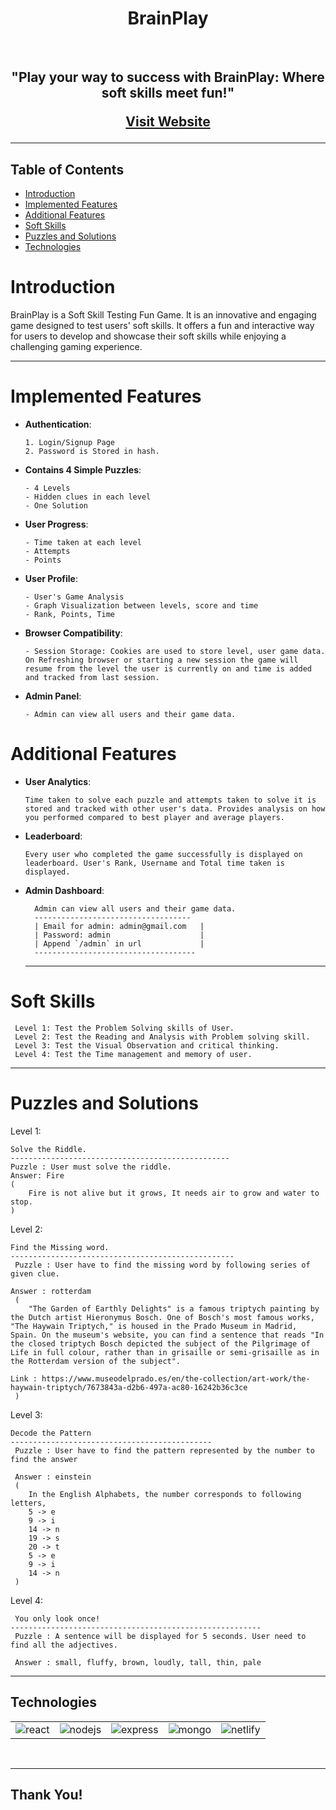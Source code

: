 <h1 align="center"> BrainPlay </h1> <br>

<!-- <p align="center">
  <a href="https://gitpoint.co/">
    <img alt="GitPoint" title="GitPoint" src="https://user-images.githubusercontent.com/82889656/232326494-7bdb5e0f-c953-4d85-80a9-6d576a691620.png" width="450">
  </a>
</p> -->

<h2 align="center">
"Play your way to success with BrainPlay: Where soft skills meet fun!"

[Visit Website](https://brain-play.vercel.app/)

</h2>

<hr>

## Table of Contents

- [Introduction](#introduction)
- [Implemented Features](#Implementedfeatures)
- [Additional Features](#Additionalfeatures)
- [Soft Skills](#softskills)
- [Puzzles and Solutions](#games)
- [Technologies](#technologies)

# Introduction

BrainPlay is a Soft Skill Testing Fun Game. It is an innovative and engaging game designed to test users' soft skills. It offers a fun and interactive way for users to develop and showcase their soft skills while enjoying a challenging gaming experience.

<hr>

# Implemented Features

- **Authentication**:

      1. Login/Signup Page
      2. Password is Stored in hash.

- **Contains 4 Simple Puzzles**:

      - 4 Levels
      - Hidden clues in each level
      - One Solution

- **User Progress**:

      - Time taken at each level
      - Attempts
      - Points

- **User Profile**:

      - User's Game Analysis
      - Graph Visualization between levels, score and time
      - Rank, Points, Time

- **Browser Compatibility**:

      - Session Storage: Cookies are used to store level, user game data. On Refreshing browser or starting a new session the game will resume from the level the user is currently on and time is added and tracked from last session.

- **Admin Panel**:

      - Admin can view all users and their game data.

# Additional Features

- **User Analytics**:

      Time taken to solve each puzzle and attempts taken to solve it is stored and tracked with other user's data. Provides analysis on how you performed compared to best player and average players.

- **Leaderboard**:

      Every user who completed the game successfully is displayed on leaderboard. User's Rank, Username and Total time taken is displayed.

- **Admin Dashboard**:

        Admin can view all users and their game data.
        -----------------------------------
        | Email for admin: admin@gmail.com   |
        | Password: admin                    |
        | Append `/admin` in url             |
        ------------------------------------

  <hr>

# Soft Skills

<!-- - **Simple Awareness Test**
- **Reading and Analysing Test**
- **Visual Observation and Responsibility Test**
- **Decision making and Deducing Test**
- **Problem Solving and Riddle Test** -->

     Level 1: Test the Problem Solving skills of User.
     Level 2: Test the Reading and Analysis with Problem solving skill.
     Level 3: Test the Visual Observation and critical thinking.
     Level 4: Test the Time management and memory of user.

<hr>

# Puzzles and Solutions

Level 1:

    Solve the Riddle.
    -------------------------------------------------
    Puzzle : User must solve the riddle.
    Answer: Fire
    (
        Fire is not alive but it grows, It needs air to grow and water to stop.
    )

Level 2:

    Find the Missing word.
    --------------------------------------------------
     Puzzle : User have to find the missing word by following series of given clue.

    Answer : rotterdam
     (
        "The Garden of Earthly Delights" is a famous triptych painting by the Dutch artist Hieronymus Bosch. One of Bosch's most famous works, "The Haywain Triptych," is housed in the Prado Museum in Madrid, Spain. On the museum's website, you can find a sentence that reads "In the closed triptych Bosch depicted the subject of the Pilgrimage of Life in full colour, rather than in grisaille or semi-grisaille as in the Rotterdam version of the subject".

    Link : https://www.museodelprado.es/en/the-collection/art-work/the-haywain-triptych/7673843a-d2b6-497a-ac80-16242b36c3ce
     )

Level 3:

    Decode the Pattern
    ---------------------------------------------
     Puzzle : User have to find the pattern represented by the number to find the answer

     Answer : einstein
     (
        In the English Alphabets, the number corresponds to following letters,
        5 -> e
        9 -> i
        14 -> n
        19 -> s
        20 -> t
        5 -> e
        9 -> i
        14 -> n
     )

Level 4:

     You only look once!
    --------------------------------------------------------
     Puzzle : A sentence will be displayed for 5 seconds. User need to find all the adjectives.

     Answer : small, fluffy, brown, loudly, tall, thin, pale

<hr>

## Technologies

<table>
<tr >

<td>
<!-- react -->
<img src="https://img.shields.io/badge/React-20232A?style=for-the-badge&logo=react&logoColor=61DAFB" alt="react" /> </td>

<td>
<!-- nodeJS -->
<img src="https://img.shields.io/badge/Node.js-43853D?style=for-the-badge&logo=node.js&logoColor=white" alt="nodejs" /> </td>

<td>
<!-- react -->
<img src="https://img.shields.io/badge/Express.js-404D59?style=for-the-badge" alt="express" /> </td>

<td>
<!-- react -->
<img src="https://img.shields.io/badge/MongoDB-4EA94B?style=for-the-badge&logo=mongodb&logoColor=white" alt="mongo" /> </td>

<td>
<!-- react -->
<img src="https://img.shields.io/badge/Netlify-00C7B7?style=for-the-badge&logo=netlify&logoColor=white" alt="netlify" /> </td>

</tr>

</table>

<br/>
<hr>

## Thank You!
